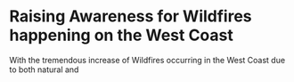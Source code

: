 # Raising Awareness for Wildfires happening on the West Coast

With the tremendous increase of Wildfires occurring in the West Coast due to both natural and 